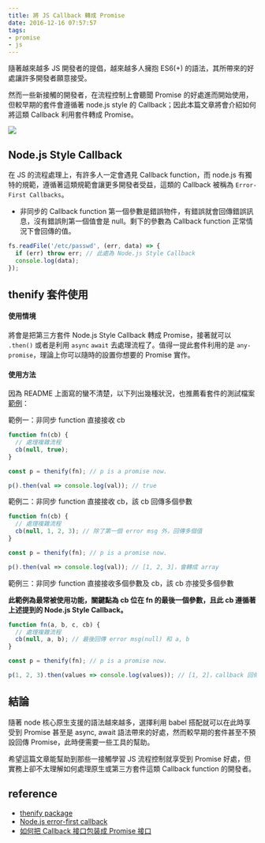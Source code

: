 ```yaml
---
title: 將 JS Callback 轉成 Promise
date: 2016-12-16 07:57:57
tags:
- promise
- js
---
```


隨著越來越多 JS 開發者的提倡，越來越多人擁抱 ES6(+) 的語法，其所帶來的好處讓許多開發者願意接受。

然而一些新接觸的開發者，在流程控制上會聽聞 Promise 的好處進而開始使用，但較早期的套件會遵循著 node.js style 的 Callback；因此本篇文章將會介紹如何將這類 Callback 利用套件轉成 Promise。

![](https://i.imgur.com/Xhzct6v.png)

<!-- more -->

## Node.js Style Callback

在 JS 的流程處理上，有許多人一定會遇見 Callback function，而 node.js 有獨特的規範，遵循著這類規範會讓更多開發者受益，這類的 Callback 被稱為 `Error-First Callbacks`。

- 非同步的 Callback function 第一個參數是錯誤物件，有錯誤就會回傳錯誤訊息，沒有錯誤則第一個值會是 null。剩下的參數為 Callback function 正常情況下會回傳的值。

```javascript
fs.readFile('/etc/passwd', (err, data) => {
  if (err) throw err; // 此處為 Node.js Style Callback
  console.log(data);
});
```

## thenify 套件使用

#### 使用情境

將會是把第三方套件 Node.js Style Callback 轉成 Promise，接著就可以 `.then()` 或者是利用 `async` `await` 去處理流程了。值得一提此套件利用的是 `any-promise`，理論上你可以隨時的設置你想要的 Promise 實作。

#### 使用方法

因為 README 上面寫的蠻不清楚，以下列出幾種狀況，也推薦看套件的測試檔案[範例](https://github.com/thenables/thenify/blob/master/test/test.js)：

範例一：非同步 function 直接接收 cb

```javascript
function fn(cb) {
  // 處理複雜流程
  cb(null, true);
}

const p = thenify(fn); // p is a promise now.

p().then(val => console.log(val)); // true
```

範例二：非同步 function 直接接收 cb，該 cb 回傳多個參數

```javascript
function fn(cb) {
  // 處理複雜流程
  cb(null, 1, 2, 3); // 除了第一個 error msg 外，回傳多個值
}

const p = thenify(fn); // p is a promise now.

p().then(val => console.log(val)); // [1, 2, 3]，會轉成 array
```

範例三：非同步 function 直接接收多個參數及 cb，該 cb 亦接受多個參數

**此範例為最常被使用功能，關鍵點為 cb 位在 fn 的最後一個參數，且此 cb 遵循著上述提到的 Node.js Style Callback。**

```javascript
function fn(a, b, c, cb) {
  // 處理複雜流程
  cb(null, a, b); // 最後回傳 error msg(null) 和 a, b
}

const p = thenify(fn); // p is a promise now.

p(1, 2, 3).then(values => console.log(values)); // [1, 2]，callback 回傳的值，一樣會包成 array
```

## 結論

隨著 node 核心原生支援的語法越來越多，選擇利用 babel 搭配就可以在此時享受到 Promise 甚至是 async, await 語法帶來的好處，然而較早期的套件甚至不預設回傳 Promise，此時便需要一些工具的幫助。

希望這篇文章能幫助到那些一接觸學習 JS 流程控制就享受到 Promise 好處，但實務上卻不太理解如何處理原生或第三方套件這類 Callback function 的開發者。

## reference

- [thenify package](https://www.npmjs.com/package/thenify)
- [Node.js error-first callback](http://eddychang.me/blog/javascript/57-node-js-error-first-callback.html)
- [如何把 Callback 接口包装成 Promise 接口](http://welefen.com/post/how-to-convert-callback-to-promise.html)
